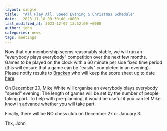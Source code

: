 ```yaml
---
layout: single
title:  "All Play All, Speed Evening & Christmas Schedule"
date:   2023-11-18 09:30:00 +0000
last_modified_at: 2023-12-02 13:52:00 +0000
author: john
categories: news
tags: meetings
---
```

Now that our membership seems reasonably stable, we will run an "everybody plays everybody" competition over the next few months. Games to be played on the clock with a 60 minute per side fixed time period (this will ensure that a game can be "easily" completed in an evening). Please notify results to [Bracken](mailto:abdawson@gmail.com) who will keep the score sheet up to date [here](/23-24-round-robin/).

On December 20, Mike White will organise an everybody plays everybody "speed" evening. The length of games will be set by the number of people taking part. To help with pre-planning, it would be useful if you can let Mike know in advance whether you will take part.

Finally, there will be NO chess club on December 27 or January 3.

Thx, John
